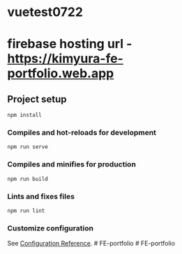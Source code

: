 # vuetest0722

# firebase hosting url - https://kimyura-fe-portfolio.web.app

## Project setup
```
npm install
```

### Compiles and hot-reloads for development
```
npm run serve
```

### Compiles and minifies for production
```
npm run build
```

### Lints and fixes files
```
npm run lint
```

### Customize configuration
See [Configuration Reference](https://cli.vuejs.org/config/).
#   F E - p o r t f o l i o  
 #   F E - p o r t f o l i o  
 